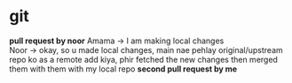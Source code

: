 # git
**pull request by noor**
Amama -> I am making local changes   
Noor -> okay, so u made local changes, main nae pehlay original/upstream repo ko as a remote add kiya, phir fetched the new changes then merged them with them with my local repo
**second pull request by me**